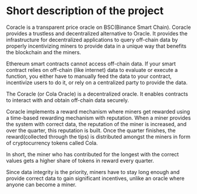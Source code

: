 # Short description of the project

Coracle is a transparent price oracle on BSC(Binance Smart Chain). Coracle provides a trustless and decentralized alternative to Oracle. It provides the infrastructure for decentralized applications to query off-chain data by properly incentivizing miners to provide data in a unique way that benefits the blockchain and the miners.

Ethereum smart contracts cannot access off-chain data. If your smart contract relies on off-chain (like internet) data to evaluate or execute a function, you either have to manually feed the data to your contract, incentivize users to do it, or rely on a centralized party to provide the data.

The Coracle (or Cola Oracle) is a decentralized oracle. It enables contracts to interact with and obtain off-chain data securely.

Coracle implements a reward mechanism where miners get rewarded using a time-based rewarding mechanism with reputation. When a miner provides the system with correct data, the reputation of the miner is increased, and over the quarter, this reputation is built. Once the quarter finishes, the reward(collected through the tips) is distributed amongst the miners in form of cryptocurrency tokens called Cola.

In short, the miner who has contributed for the longest with the correct values gets a higher share of tokens in reward every quarter.

Since data integrity is the priority, miners have to stay long enough and provide correct data to gain significant incentives, unlike an oracle where anyone can become a miner.

